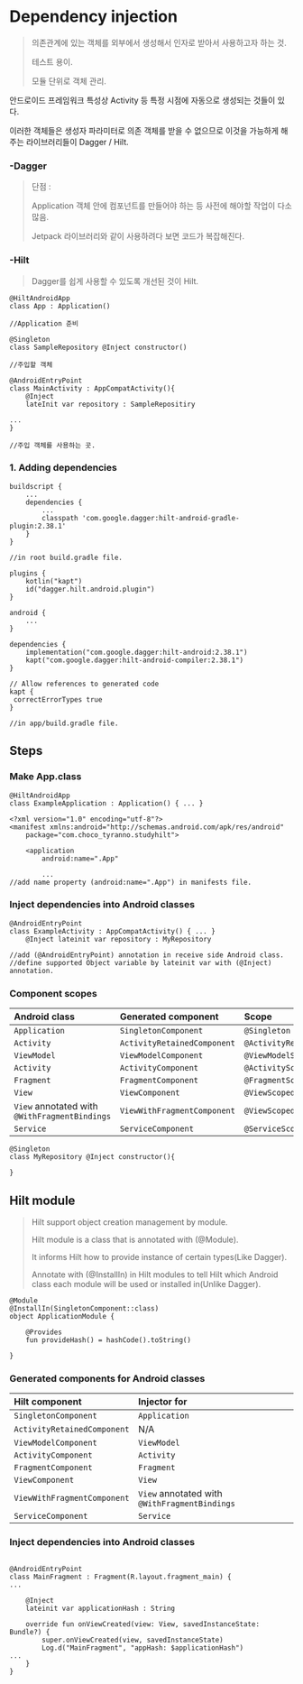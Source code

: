 <h1> Dependency injection</h1>

> 의존관계에 있는 객체를 외부에서 생성해서 인자로 받아서 사용하고자 하는 것. 
>
> 테스트 용이. 
>
> 모듈 단위로 객체 관리.



안드로이드 프레임워크 특성상 Activity 등 특정 시점에 자동으로 생성되는 것들이 있다.

이러한 객체들은 생성자 파라미터로 의존 객체를 받을 수 없으므로 이것을 가능하게 해주는 라이브러리들이 Dagger / Hilt.



<h3>-Dagger</h3>

> 단점 : 
>
> Application 객체 안에 컴포넌트를 만들어야 하는 등 사전에 해야할 작업이 다소 많음.
>
> Jetpack 라이브러리와 같이 사용하려다 보면 코드가 복잡해진다. 



<h3>-Hilt</h3>

> Dagger를 쉽게 사용할 수 있도록 개선된 것이 Hilt.

`````ko
@HiltAndroidApp
class App : Application()

//Application 준비
`````

`````ko
@Singleton
class SampleRepository @Inject constructor()

//주입할 객체
`````

`````ko
@AndroidEntryPoint
class MainActivity : AppCompatActivity(){
	@Inject
	lateInit var repository : SampleRepositiry

...
}

//주입 객체를 사용하는 곳. 
`````





<h3> 1. Adding dependencies</h3>

`````ko
buildscript {
    ...
    dependencies {
        ...
        classpath 'com.google.dagger:hilt-android-gradle-plugin:2.38.1'
    }
}

//in root build.gradle file.
`````

`````ko
plugins {
    kotlin("kapt")
    id("dagger.hilt.android.plugin")
}

android {
    ...
}

dependencies {
    implementation("com.google.dagger:hilt-android:2.38.1")
    kapt("com.google.dagger:hilt-android-compiler:2.38.1")
}

// Allow references to generated code
kapt {
 correctErrorTypes true
}

//in app/build.gradle file.
`````

<h2>Steps</h2>

<h3>Make App.class</h3>

`````ko
@HiltAndroidApp
class ExampleApplication : Application() { ... }
`````

`````ko
<?xml version="1.0" encoding="utf-8"?>
<manifest xmlns:android="http://schemas.android.com/apk/res/android"
    package="com.choco_tyranno.studyhilt">

    <application
        android:name=".App"
        
        ...
//add name property (android:name=".App") in manifests file.
`````



<h3>Inject dependencies into Android classes</h3>

`````ko
@AndroidEntryPoint
class ExampleActivity : AppCompatActivity() { ... }
	@Inject lateinit var repository : MyRepository
	
//add (@AndroidEntryPoint) annotation in receive side Android class.
//define supported Object variable by lateinit var with (@Inject) annotation.
`````



<h3>Component scopes</h3>

| Android class                                 | Generated component         | Scope                     |
| :-------------------------------------------- | :-------------------------- | :------------------------ |
| `Application`                                 | `SingletonComponent`        | `@Singleton`              |
| `Activity`                                    | `ActivityRetainedComponent` | `@ActivityRetainedScoped` |
| `ViewModel`                                   | `ViewModelComponent`        | `@ViewModelScoped`        |
| `Activity`                                    | `ActivityComponent`         | `@ActivityScoped`         |
| `Fragment`                                    | `FragmentComponent`         | `@FragmentScoped`         |
| `View`                                        | `ViewComponent`             | `@ViewScoped`             |
| `View` annotated with `@WithFragmentBindings` | `ViewWithFragmentComponent` | `@ViewScoped`             |
| `Service`                                     | `ServiceComponent`          | `@ServiceScoped`          |

`````ko
@Singleton
class MyRepository @Inject constructor(){

}
`````



<h2>Hilt module</h2>

>Hilt support object creation management by module.
>
>Hilt module is a class that is annotated with (@Module).
>
>It informs Hilt how to provide instance of certain types(Like Dagger).
>
>Annotate with (@InstallIn) in Hilt modules to tell Hilt which Android class each module will be used or installed in(Unlike Dagger).

`````ko
@Module
@InstallIn(SingletonComponent::class)
object ApplicationModule {

    @Provides
    fun provideHash() = hashCode().toString()

}
`````

<h3>Generated components for Android classes</h3>

| Hilt component              | Injector for                                  |
| :-------------------------- | :-------------------------------------------- |
| `SingletonComponent`        | `Application`                                 |
| `ActivityRetainedComponent` | N/A                                           |
| `ViewModelComponent`        | `ViewModel`                                   |
| `ActivityComponent`         | `Activity`                                    |
| `FragmentComponent`         | `Fragment`                                    |
| `ViewComponent`             | `View`                                        |
| `ViewWithFragmentComponent` | `View` annotated with `@WithFragmentBindings` |
| `ServiceComponent`          | `Service`                                     |

<h3>Inject dependencies into Android classes</h3>

`````ko

@AndroidEntryPoint
class MainFragment : Fragment(R.layout.fragment_main) {
...

    @Inject
    lateinit var applicationHash : String

    override fun onViewCreated(view: View, savedInstanceState: Bundle?) {
        super.onViewCreated(view, savedInstanceState)
        Log.d("MainFragment", "appHash: $applicationHash")
...
    }
}
`````





